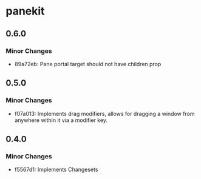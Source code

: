 # panekit

## 0.6.0

### Minor Changes

- 89a72eb: Pane portal target should not have children prop

## 0.5.0

### Minor Changes

- f07a013: Implements drag modifiers, allows for dragging a window from anywhere within it via a modifier key.

## 0.4.0

### Minor Changes

- f5567d1: Implements Changesets
